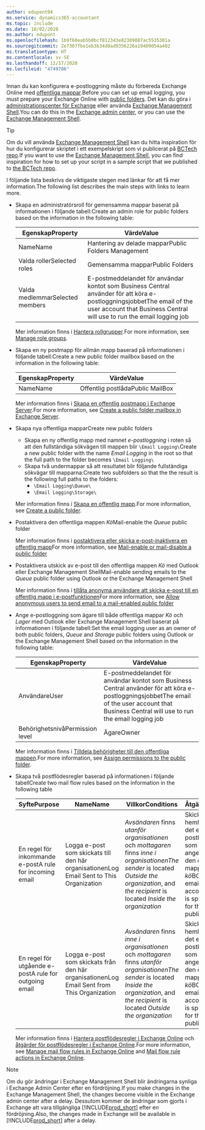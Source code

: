 ```yaml
---
author: edupont04
ms.service: dynamics365-accountant
ms.topic: include
ms.date: 10/02/2020
ms.author: edupont
ms.openlocfilehash: 1b9f60eab5b0bcf812343e82389087ac5535301a
ms.sourcegitcommit: 2e7307fbe1eb3b34d0ad9356226a19409054a402
ms.translationtype: HT
ms.contentlocale: sv-SE
ms.lasthandoff: 12/17/2020
ms.locfileid: "4749786"
---
```

<span data-ttu-id="e827b-101">Innan du kan konfigurera e-postloggning måste du förbereda Exchange Online med [offentliga mappar](/exchange/collaboration/public-folders/public-folders?view=exchserver-2019&preserve-view=true ).</span><span class="sxs-lookup"><span data-stu-id="e827b-101">Before you can set up email logging, you must prepare your Exchange Online with [public folders](/exchange/collaboration/public-folders/public-folders?view=exchserver-2019&preserve-view=true ).</span></span> <span data-ttu-id="e827b-102">Det kan du göra i [administrationscenter för Exchange](/Exchange/architecture/client-access/exchange-admin-center?view=exchserver-2019&preserve-view=true ) eller använda [Exchange Management Shell](/powershell/exchange/exchange-management-shell?view=exchange-ps&preserve-view=true ).</span><span class="sxs-lookup"><span data-stu-id="e827b-102">You can do this in the [Exchange admin center](/Exchange/architecture/client-access/exchange-admin-center?view=exchserver-2019&preserve-view=true ), or you can use the [Exchange Management Shell](/powershell/exchange/exchange-management-shell?view=exchange-ps&preserve-view=true ).</span></span>  

> [!TIP]
> <span data-ttu-id="e827b-103">Om du vill använda [Exchange Management Shell](/powershell/exchange/exchange-management-shell?view=exchange-ps&preserve-view=true ) kan du hitta inspiration för hur du konfigurerar skriptet i ett exempelskript som vi publicerat på [BCTech repo](https://github.com/microsoft/BCTech/tree/master/samples/EmailLogging).</span><span class="sxs-lookup"><span data-stu-id="e827b-103">If you want to use the [Exchange Management Shell](/powershell/exchange/exchange-management-shell?view=exchange-ps&preserve-view=true ), you can find inspiration for how to set up your script in a sample script that we published to [the BCTech repo](https://github.com/microsoft/BCTech/tree/master/samples/EmailLogging).</span></span>

<span data-ttu-id="e827b-104">I följande lista beskrivs de viktigaste stegen med länkar för att få mer information.</span><span class="sxs-lookup"><span data-stu-id="e827b-104">The following list describes the main steps with links to learn more.</span></span>  

- <span data-ttu-id="e827b-105">Skapa en administratörsroll för gemensamma mappar baserat på informationen i följande tabell:</span><span class="sxs-lookup"><span data-stu-id="e827b-105">Create an admin role for public folders based on the information in the following table:</span></span>

  |<span data-ttu-id="e827b-106">Egenskap</span><span class="sxs-lookup"><span data-stu-id="e827b-106">Property</span></span>        |<span data-ttu-id="e827b-107">Värde</span><span class="sxs-lookup"><span data-stu-id="e827b-107">Value</span></span>                     |
  |----------------|--------------------------|
  |<span data-ttu-id="e827b-108">Name</span><span class="sxs-lookup"><span data-stu-id="e827b-108">Name</span></span>            |<span data-ttu-id="e827b-109">Hantering av delade mappar</span><span class="sxs-lookup"><span data-stu-id="e827b-109">Public Folders Management</span></span> |
  |<span data-ttu-id="e827b-110">Valda roller</span><span class="sxs-lookup"><span data-stu-id="e827b-110">Selected roles</span></span>  |<span data-ttu-id="e827b-111">Gemensamma mappar</span><span class="sxs-lookup"><span data-stu-id="e827b-111">Public Folders</span></span>            |
  |<span data-ttu-id="e827b-112">Valda medlemmar</span><span class="sxs-lookup"><span data-stu-id="e827b-112">Selected members</span></span>|<span data-ttu-id="e827b-113">E-postmeddelandet för användar kontot som Business Central använder för att köra e-postloggningsjobbet</span><span class="sxs-lookup"><span data-stu-id="e827b-113">The email of the user account that Business Central will use to run the email logging job</span></span>|

  <span data-ttu-id="e827b-114">Mer information finns i [Hantera rollgrupper](/exchange/permissions/role-groups?view=exchserver-2019&preserve-view=true).</span><span class="sxs-lookup"><span data-stu-id="e827b-114">For more information, see [Manage role groups](/exchange/permissions/role-groups?view=exchserver-2019&preserve-view=true).</span></span>

- <span data-ttu-id="e827b-115">Skapa en ny postmapp för allmän mapp baserad på informationen i följande tabell:</span><span class="sxs-lookup"><span data-stu-id="e827b-115">Create a new public folder mailbox based on the information in the following table:</span></span>

  |<span data-ttu-id="e827b-116">Egenskap</span><span class="sxs-lookup"><span data-stu-id="e827b-116">Property</span></span>        |<span data-ttu-id="e827b-117">Värde</span><span class="sxs-lookup"><span data-stu-id="e827b-117">Value</span></span>                     |
  |----------------|--------------------------|
  |<span data-ttu-id="e827b-118">Name</span><span class="sxs-lookup"><span data-stu-id="e827b-118">Name</span></span>            |<span data-ttu-id="e827b-119">Offentlig postlåda</span><span class="sxs-lookup"><span data-stu-id="e827b-119">Public MailBox</span></span>            |

  <span data-ttu-id="e827b-120">Mer information finns i [Skapa en offentlig postmapp i Exchange Server](/exchange/collaboration/public-folders/create-public-folder-mailboxes).</span><span class="sxs-lookup"><span data-stu-id="e827b-120">For more information, see [Create a public folder mailbox in Exchange Server](/exchange/collaboration/public-folders/create-public-folder-mailboxes).</span></span>  

- <span data-ttu-id="e827b-121">Skapa nya offentliga mappar</span><span class="sxs-lookup"><span data-stu-id="e827b-121">Create new public folders</span></span>

  - <span data-ttu-id="e827b-122">Skapa en ny offentlig mapp med namnet *e-postloggning* i roten så att den fullständiga sökvägen till mappen blir ```\Email Logging\```</span><span class="sxs-lookup"><span data-stu-id="e827b-122">Create a new public folder with the name *Email Logging* in the root so that the full path to the folder becomes ```\Email Logging\```</span></span>
  - <span data-ttu-id="e827b-123">Skapa två undermappar så att resultatet blir följande fullständiga sökvägar till mapparna:</span><span class="sxs-lookup"><span data-stu-id="e827b-123">Create two subfolders so that the the result is the following full paths to the folders:</span></span>
    - ```\Email Logging\Queue\```
    - ```\Email Logging\Storage\```

  <span data-ttu-id="e827b-124">Mer information finns i [Skapa en offentlig mapp](/exchange/collaboration/public-folders/create-public-folders?view=exchserver-2019&preserve-view=true).</span><span class="sxs-lookup"><span data-stu-id="e827b-124">For more information, see [Create a public folder](/exchange/collaboration/public-folders/create-public-folders?view=exchserver-2019&preserve-view=true).</span></span>

- <span data-ttu-id="e827b-125">Postaktivera den offentliga mappen *Kö*</span><span class="sxs-lookup"><span data-stu-id="e827b-125">Mail-enable the *Queue* public folder</span></span>

  <span data-ttu-id="e827b-126">Mer information finns i [postaktivera eller skicka e-post-inaktivera en offentlig mapp](/exchange/collaboration/public-folders/mail-enable-or-disable?view=exchserver-2019&preserve-view=true)</span><span class="sxs-lookup"><span data-stu-id="e827b-126">For more information, see [Mail-enable or mail-disable a public folder](/exchange/collaboration/public-folders/mail-enable-or-disable?view=exchserver-2019&preserve-view=true)</span></span>

- <span data-ttu-id="e827b-127">Postaktivera utskick av e-post till den offentliga mappen *Kö* med Outlook eller Exchange Management Shell</span><span class="sxs-lookup"><span data-stu-id="e827b-127">Mail-enable sending emails to the *Queue* public folder using Outlook or the Exchange Management Shell</span></span>

  <span data-ttu-id="e827b-128">Mer information finns i [tillåta anonyma användare att skicka e-post till en offentlig mapp i e-postfunktionen](/exchange/collaboration/public-folders/mail-enable-or-disable#allow-anonymous-users-to-send-email-to-a-mail-enabled-public-folder?view=exchserver-2019&preserve-view=true)</span><span class="sxs-lookup"><span data-stu-id="e827b-128">For more information, see [Allow anonymous users to send email to a mail-enabled public folder](/exchange/collaboration/public-folders/mail-enable-or-disable#allow-anonymous-users-to-send-email-to-a-mail-enabled-public-folder?view=exchserver-2019&preserve-view=true)</span></span>

- <span data-ttu-id="e827b-129">Ange e-postloggning som ägare till både offentliga mappar *Kö* och *Lager* med Outlook eller Exchange Management Shell baserat på informationen i följande tabell:</span><span class="sxs-lookup"><span data-stu-id="e827b-129">Set the email logging user as an owner of both public folders, *Queue* and *Storage* public folders  using Outlook or the Exchange Management Shell based on the information in the following table:</span></span>

  |<span data-ttu-id="e827b-130">Egenskap</span><span class="sxs-lookup"><span data-stu-id="e827b-130">Property</span></span>        |<span data-ttu-id="e827b-131">Värde</span><span class="sxs-lookup"><span data-stu-id="e827b-131">Value</span></span>                     |
  |----------------|--------------------------|
  |<span data-ttu-id="e827b-132">Användare</span><span class="sxs-lookup"><span data-stu-id="e827b-132">User</span></span>            |<span data-ttu-id="e827b-133">E-postmeddelandet för användar kontot som Business Central använder för att köra e-postloggningsjobbet</span><span class="sxs-lookup"><span data-stu-id="e827b-133">The email of the user account that Business Central will use to run the email logging job</span></span>|
  |<span data-ttu-id="e827b-134">Behörighetsnivå</span><span class="sxs-lookup"><span data-stu-id="e827b-134">Permission level</span></span>|<span data-ttu-id="e827b-135">Ägare</span><span class="sxs-lookup"><span data-stu-id="e827b-135">Owner</span></span>                     |

  <span data-ttu-id="e827b-136">Mer information finns i [Tilldela behörigheter till den offentliga mappen](/exchange/collaboration-exo/public-folders/set-up-public-folders#step-3-assign-permissions-to-the-public-folder).</span><span class="sxs-lookup"><span data-stu-id="e827b-136">For more information, see [Assign permissions to the public folder](/exchange/collaboration-exo/public-folders/set-up-public-folders#step-3-assign-permissions-to-the-public-folder).</span></span>

- <span data-ttu-id="e827b-137">Skapa två postflödesregler baserad på informationen i följande tabell</span><span class="sxs-lookup"><span data-stu-id="e827b-137">Create two mail flow rules based on the information in the following table</span></span>

  |<span data-ttu-id="e827b-138">Syfte</span><span class="sxs-lookup"><span data-stu-id="e827b-138">Purpose</span></span>  |<span data-ttu-id="e827b-139">Name</span><span class="sxs-lookup"><span data-stu-id="e827b-139">Name</span></span> |<span data-ttu-id="e827b-140">Villkor</span><span class="sxs-lookup"><span data-stu-id="e827b-140">Conditions</span></span>                        |<span data-ttu-id="e827b-141">Åtgärd</span><span class="sxs-lookup"><span data-stu-id="e827b-141">Action</span></span>                                       |
  |---------|-----|----------------------------------|---------------------------------------------|
  |<span data-ttu-id="e827b-142">En regel för inkommande e-post</span><span class="sxs-lookup"><span data-stu-id="e827b-142">A rule for incoming email</span></span> |<span data-ttu-id="e827b-143">Logga e-post som skickats till den här organisationen</span><span class="sxs-lookup"><span data-stu-id="e827b-143">Log Email Sent to This Organization</span></span>|<span data-ttu-id="e827b-144">*Avsändaren* finns *utanför organisationen* och *mottagaren* finns *inne i organisationen*</span><span class="sxs-lookup"><span data-stu-id="e827b-144">*The sender* is located *Outside the organization*, and *the recipient* is located *Inside the organization*</span></span>|<span data-ttu-id="e827b-145">Skicka hemlig kopia det e-postkonto som har angetts för den offentliga mappen *kö*</span><span class="sxs-lookup"><span data-stu-id="e827b-145">BCC the email account that is specified for the *Queue* public folder</span></span>|
  |<span data-ttu-id="e827b-146">En regel för utgående e-post</span><span class="sxs-lookup"><span data-stu-id="e827b-146">A rule for outgoing email</span></span> | <span data-ttu-id="e827b-147">Logga e-post som skickats från den här organisationen</span><span class="sxs-lookup"><span data-stu-id="e827b-147">Log Email Sent from This Organization</span></span> |<span data-ttu-id="e827b-148">*Avsändaren* finns *inne i organisationen* och *mottagaren* finns *utanför organisationen*</span><span class="sxs-lookup"><span data-stu-id="e827b-148">*The sender* is located *Inside the organization*, and *the recipient* is located *Outside the organization*</span></span>|<span data-ttu-id="e827b-149">Skicka hemlig kopia det e-postkonto som har angetts för den offentliga mappen *kö*</span><span class="sxs-lookup"><span data-stu-id="e827b-149">BCC the email account that is specified for the *Queue* public folder</span></span>|
  
  <span data-ttu-id="e827b-150">Mer information finns i [Hantera postflödesregler i Exchange Online](/exchange/security-and-compliance/mail-flow-rules/manage-mail-flow-rules) och [åtgärder för postflödesregler i Exchange Online](/exchange/security-and-compliance/mail-flow-rules/mail-flow-rule-actions).</span><span class="sxs-lookup"><span data-stu-id="e827b-150">For more information, see [Manage mail flow rules in Exchange Online](/exchange/security-and-compliance/mail-flow-rules/manage-mail-flow-rules) and [Mail flow rule actions in Exchange Online](/exchange/security-and-compliance/mail-flow-rules/mail-flow-rule-actions).</span></span>

> [!NOTE]
> <span data-ttu-id="e827b-151">Om du gör ändringar i Exchange Management Shell blir ändringarna synliga i Exchange Admin Center efter en fördröjning.</span><span class="sxs-lookup"><span data-stu-id="e827b-151">If you make changes in the Exchange Management Shell, the changes become visible in the Exchange admin center after a delay.</span></span> <span data-ttu-id="e827b-152">Dessutom kommer de ändringar som gjorts i Exchange att vara tillgängliga [!INCLUDE[prod_short](prod_short.md)] efter en fördröjning.</span><span class="sxs-lookup"><span data-stu-id="e827b-152">Also, the changes made in Exchange will be available in [!INCLUDE[prod_short](prod_short.md)] after a delay.</span></span>
